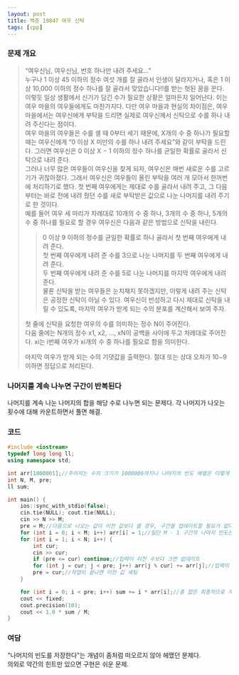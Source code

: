 ```yaml
---
layout: post
title: 백준 19847 여우 신탁
tags: [cpp]
---
```

### 문제 개요
> “여우신님, 여우신님, 번호 하나만 내려 주세요…”  
> 누구나 1 이상 45 이하의 정수 여섯 개를 잘 골라서 인생이 달라지거나, 혹은 1 이상 10,000 이하의 정수 하나를 잘 골라서 맞았습니다!!를 받는 헛된 꿈을 꾼다. 이렇듯 일상 생활에서 신기가 담긴 수가 필요한 상황은 얼마든지 일어난다. 이는 여우 마을의 여우들에게도 마찬가지다. 다만 여우 마을과 현실의 차이점은, 여우 마을에서는 여우신에게 부탁을 드리면 실제로 여우신께서 신탁으로 수를 하나 내려 주신다는 점이다.  
> 여우 마을의 여우들은 수를 셀 때 0부터 세기 때문에, X개의 수 중 하나가 필요할 때는 여우신에게 “0 이상 X 미만의 수를 하나 내려 주세요”와 같이 부탁을 드린다. 그러면 여우신은 0 이상 X − 1 이하의 정수 하나를 균일한 확률로 골라서 신탁으로 내려 준다.  
> 그러나 너무 많은 여우들이 여우신을 찾게 되자, 여우신은 매번 새로운 수를 고르기가 귀찮아졌다. 그래서 여우신은 여우들이 올린 부탁을 여러 개 모아서 한꺼번에 처리하기로 했다. 첫 번째 여우에게는 제대로 수를 골라서 내려 주고, 그 다음부터는 바로 전에 내려 줬던 수를 새로 부탁받은 값으로 나눈 나머지를 내려 주기로 한 것이다.  
> 예를 들어 여우 세 마리가 차례대로 10개의 수 중 하나, 3개의 수 중 하나, 5개의 수 중 하나를 필요로 할 경우 여우신은 다음과 같은 방법으로 신탁을 내린다.
>> 0 이상 9 이하의 정수를 균일한 확률로 하나 골라서 첫 번째 여우에게 내려 준다.  
>> 첫 번째 여우에게 내려 준 수를 3으로 나눈 나머지를 두 번째 여우에게 내려 준다.  
>> 두 번째 여우에게 내려 준 수를 5로 나눈 나머지를 마지막 여우에게 내려 준다.  
> 물론 신탁을 받는 여우들은 눈치채지 못하겠지만, 이렇게 내려 주는 신탁은 공정한 신탁이 아닐 수 있다. 여우신이 반성하고 다시 제대로 신탁을 내릴 수 있도록, 마지막 여우가 받게 되는 수의 분포를 계산해서 보여 주자.
> 
> 첫 줄에 신탁을 요청한 여우의 수를 의미하는 정수 N이 주어진다.  
> 다음 줄에는 N개의 정수 x1, x2, …, xN이 공백을 사이에 두고 차례대로 주어진다. xi는 i번째 여우가 xi개의 수 중 하나를 필요로 함을 의미한다.
> 
> 마지막 여우가 받게 되는 수의 기댓값을 출력한다. 절대 또는 상대 오차가 10−9 이하면 정답으로 처리된다.

### 나머지를 계속 나누면 구간이 반복된다
나머지를 계속 나눈 나머지의 합을 해당 수로 나누면 되는 문제다.
각 나머지가 나오는 횟수에 대해 카운트하면서 풀면 해결.

### 코드
```c++
#include <iostream>
typedef long long ll;
using namespace std;

int arr[1000001];//주어지는 수의 크기가 1000000까지니 나머지의 빈도 배열은 이렇게 선언한다.
int N, M, pre;
ll sum;

int main() {
	ios::sync_with_stdio(false);
	cin.tie(NULL); cout.tie(NULL);
	cin >> N >> M;
	pre = M;//다음으로 나오는 값이 이전 값보다 클 경우, 구간을 업데이트할 필요가 없다.
	for (int i = 0; i < M; i++) arr[i] = 1;//일단 M - 1 구간의 나머지 빈도는 1씩 
	for (int i = 1; i < N; i++) {
		int cur;
		cin >> cur;
		if (pre <= cur) continue;//입력이 이전 수보다 크면 없데이트
		for (int j = cur; j < pre; j++) arr[j % cur] += arr[j];//입력이 작을 경우엔 이전 수까지 늘려가면서 나머지 빈도를 업데이트 해준다.
		pre = cur;//작업이 끝나면 이전 값 세팅
	}

	for (int i = 0; i < pre; i++) sum += i * arr[i];//총 합은 최종적으로 계산된 수까지 나머지 빈도와 나머지를 곱해 더한 값이다.
	cout << fixed;
	cout.precision(10);
	cout << 1.0 * sum / M;
}
```

### 여담
"나머지의 빈도를 저장한다"는 개념이 좀처럼 떠오르지 않아 헤맸던 문제다.  
의외로 약간의 힌트만 있으면 구현은 쉬운 문제.
